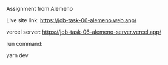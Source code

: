 Assignment from Alemeno

Live site link: https://job-task-06-alemeno.web.app/

vercel server: https://job-task-06-alemeno-server.vercel.app/

run command:

yarn dev
